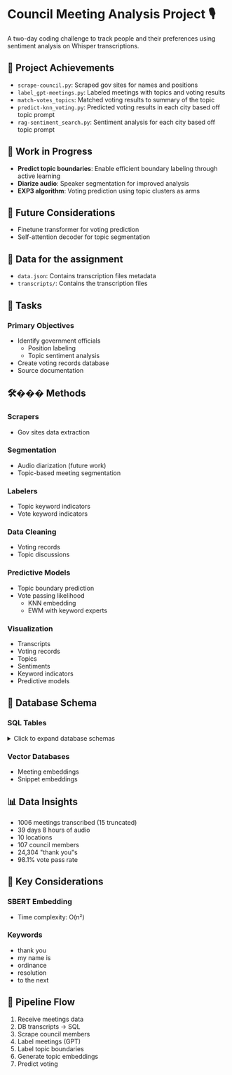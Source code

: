 # Council Meeting Analysis Project 🎙️

A two-day coding challenge to track people and their preferences using sentiment analysis on Whisper transcriptions.

## 🎯 Project Achievements
- `scrape-council.py`: Scraped gov sites for names and positions
- `label_gpt-meetings.py`: Labeled meetings with topics and voting results
- `match-votes_topics`: Matched voting results to summary of the topic
- `predict-knn_voting.py`: Predicted voting results in each city based off topic prompt
- `rag-sentiment_search.py`: Sentiment analysis for each city based off topic prompt

## 🚧 Work in Progress
- **Predict topic boundaries**: Enable efficient boundary labeling through active learning
- **Diarize audio**: Speaker segmentation for improved analysis
- **EXP3 algorithm**: Voting prediction using topic clusters as arms

## 🔮 Future Considerations
- Finetune transformer for voting prediction
- Self-attention decoder for topic segmentation

## 📁 Data for the assignment
- `data.json`: Contains transcription files metadata
- `transcripts/`: Contains the transcription files

## 🎯 Tasks
### Primary Objectives
- Identify government officials
  - Position labeling
  - Topic sentiment analysis
- Create voting records database
- Source documentation

## 🛠��� Methods

### Scrapers
- Gov sites data extraction

### Segmentation
- Audio diarization (future work)
- Topic-based meeting segmentation

### Labelers
- Topic keyword indicators
- Vote keyword indicators

### Data Cleaning
- Voting records
- Topic discussions

### Predictive Models
- Topic boundary prediction
- Vote passing likelihood
  - KNN embedding
  - EWM with keyword experts

### Visualization
- Transcripts
- Voting records
- Topics
- Sentiments
- Keyword indicators
- Predictive models

## 💾 Database Schema

### SQL Tables
<details>
<summary>Click to expand database schemas</summary>

#### Core Tables
- **meetings**
  - meeting_id
  - source
  - location_name
  - location_state
  - base_url
  - date
  - title
  - transcript
  - truncated (BOOL)
  - length_seconds

- **meeting_analysis**
  - meeting_id (PK, FK -> meetings)
  - analysis_json

- **topics**
  - id (PK)
  - meeting_id (FK -> meeting_analysis)
  - name
  - speakers (JSON array)
  - indicators (JSON array)

#### Voting Related
- **votes**
  - id (PK)
  - meeting_id (FK -> meeting_analysis)
  - name
  - did_pass
  - votes_for
  - votes_against
  - votes_abstain

- **voting_details**
  - id (PK)
  - vote_id (FK -> votes)
  - voter
  - vote ('for', 'against', 'abstain')

- **vote_indicators**
  - id (PK)
  - indicator (unique)
  - frequency
  - weight
  - source_meetings (JSON array)

#### Members and Labels
- **council_members**
  - id (PK)
  - location_name
  - location_state
  - member_name
  - position
  - UNIQUE(location_name, location_state, member_name)

- **topic_boundary_labels**
  - meeting_id (PK, FK -> meetings)
  - char_index (PK)
  - label
  - context
  - PRIMARY KEY (meeting_id, char_index)

#### Error Tracking
- **processing_errors**
  - meeting_id (PK, FK -> meetings)
  - gpt_response
  - error_message
  - timestamp
</details>

### Vector Databases
- Meeting embeddings
- Snippet embeddings

## 📊 Data Insights
- 1006 meetings transcribed (15 truncated)
- 39 days 8 hours of audio
- 10 locations
- 107 council members
- 24,304 "thank you"s
- 98.1% vote pass rate

## 🔑 Key Considerations
### SBERT Embedding
- Time complexity: O(n²)

### Keywords
- thank you
- my name is
- ordinance
- resolution
- to the next

## 🔄 Pipeline Flow
1. Receive meetings data
2. DB transcripts → SQL
3. Scrape council members
4. Label meetings (GPT)
5. Label topic boundaries
6. Generate topic embeddings
7. Predict voting
